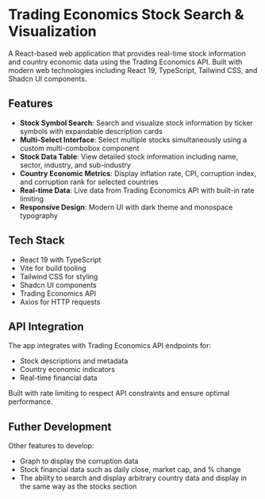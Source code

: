 # Trading Economics Stock Search & Visualization

A React-based web application that provides real-time stock information and country economic data using the Trading Economics API. Built with modern web technologies including React 19, TypeScript, Tailwind CSS, and Shadcn UI components.

## Features

- **Stock Symbol Search**: Search and visualize stock information by ticker symbols with expandable description cards
- **Multi-Select Interface**: Select multiple stocks simultaneously using a custom multi-combobox component
- **Stock Data Table**: View detailed stock information including name, sector, industry, and sub-industry
- **Country Economic Metrics**: Display inflation rate, CPI, corruption index, and corruption rank for selected countries
- **Real-time Data**: Live data from Trading Economics API with built-in rate limiting
- **Responsive Design**: Modern UI with dark theme and monospace typography

## Tech Stack

- React 19 with TypeScript
- Vite for build tooling
- Tailwind CSS for styling
- Shadcn UI components
- Trading Economics API
- Axios for HTTP requests

## API Integration

The app integrates with Trading Economics API endpoints for:

- Stock descriptions and metadata
- Country economic indicators
- Real-time financial data

Built with rate limiting to respect API constraints and ensure optimal performance.

## Futher Development

Other features to develop:

- Graph to display the corruption data
- Stock financial data such as daily close, market cap, and % change
- The ability to search and display arbitrary country data and display in the same way as the stocks section
